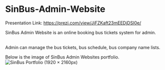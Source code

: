 # SinBus-Admin-Website
Presentation Link: https://prezi.com/view/JiFZKaft23mEEDjDSI0e/

SinBus Admin Website is an online booking bus tickets system for admin.

<br>Admin can manage the bus tickets, bus schedule, bus company name lists.

Below is the image of SinBus Admin Websites portfolio.
![SinBus Portfolio (1920 × 2160px)](https://github.com/houngminn99/SinBus-Admin-Website/assets/85892109/23e41167-21b7-426c-aafa-cd5290a29355)
